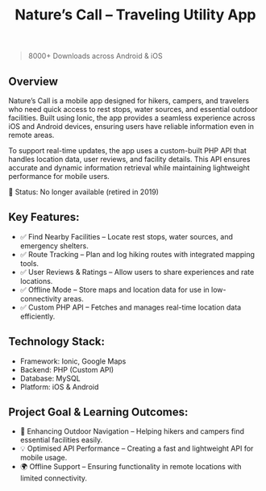 ﻿---
title: Nature’s Call – Traveling Utility App
publishDate: 2015-08-01 00:00:00
img: /assets/natures-call.png
img_alt: Mobile app interface for Nature’s Call, showing nearby rest stops and facilities.
description: |
  A mobile app built with Ionic to help travelers find nearby rest stops.
tags:
  - Application
  - Outdoor Utility
  - API Development
---

> 8000+ Downloads across Android & iOS

## Overview

Nature’s Call is a mobile app designed for hikers, campers, and travelers who need quick access to rest stops, water sources, and essential outdoor facilities. Built using Ionic, the app provides a seamless experience across iOS and Android devices, ensuring users have reliable information even in remote areas.

To support real-time updates, the app uses a custom-built PHP API that handles location data, user reviews, and facility details. This API ensures accurate and dynamic information retrieval while maintaining lightweight performance for mobile users.

📌 Status: No longer available (retired in 2019)

## Key Features:

- ✅ Find Nearby Facilities – Locate rest stops, water sources, and emergency shelters.
- ✅ Route Tracking – Plan and log hiking routes with integrated mapping tools.
- ✅ User Reviews & Ratings – Allow users to share experiences and rate locations.
- ✅ Offline Mode – Store maps and location data for use in low-connectivity areas.
- ✅ Custom PHP API – Fetches and manages real-time location data efficiently.

## Technology Stack:
- Framework: Ionic, Google Maps
- Backend: PHP (Custom API)
- Database: MySQL
- Platform: iOS & Android

## Project Goal & Learning Outcomes:
- 🚀 Enhancing Outdoor Navigation – Helping hikers and campers find essential facilities easily.
- 💡 Optimised API Performance – Creating a fast and lightweight API for mobile usage.
- 🌍 Offline Support – Ensuring functionality in remote locations with limited connectivity.